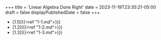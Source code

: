 +++
title = 'Linear Algebra Done Right'
date = 2023-11-19T23:35:21-05:00
draft = false
displayPublishedDate = false
+++

 - [1.1]({{<ref "1-1.md">}})
 - [1.2]({{<ref "1-2.md">}})
 - [1.3]({{<ref "1-3.md">}})
